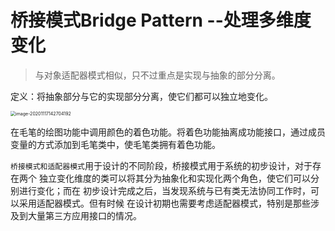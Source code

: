 # 桥接模式Bridge Pattern	--处理多维度变化

> 与对象适配器模式相似，只不过重点是实现与抽象的部分分离。

定义：将抽象部分与它的实现部分分离，使它们都可以独立地变化。

<img src="/Users/cty/Library/Application Support/typora-user-images/image-20201117142704192.png" alt="image-20201117142704192" style="zoom:50%;" />



在毛笔的绘图功能中调用颜色的着色功能。将着色功能抽离成功能接口，通过成员变量的方式添加到毛笔类中，使毛笔类拥有着色功能。



``桥接模式和适配器模式``用于设计的不同阶段，桥接模式用于系统的初步设计，对于存在两个 独立变化维度的类可以将其分为抽象化和实现化两个角色，使它们可以分别进行变化；而在 初步设计完成之后，当发现系统与已有类无法协同工作时，可以采用适配器模式。但有时候 在设计初期也需要考虑适配器模式，特别是那些涉及到大量第三方应用接口的情况。



